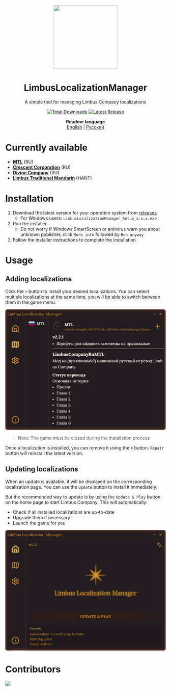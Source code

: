 <div align="center">
<a href="https://github.com/kimght/LimbusLocalizationInstaller">
   <img src="https://github.com/kimght/LimbusLocalizationInstaller/blob/main/public/logo_full.png"
      width="200"
      height="200"/>
</a>
   
# LimbusLocalizationManager
A simple tool for managing Limbus Company localizations

[![Total Downloads](https://img.shields.io/github/downloads/kimght/LimbusLocalizationInstaller/total?style=flat-square&label=Total%20Downloads&color=%23707489)](../../releases)
[![Latest Release](https://img.shields.io/github/v/release/kimght/LimbusLocalizationInstaller?style=flat-square&label=Latest%20Release&labelColor=%23707489&color=%23484f58)](../../releases/latest)

**Readme language**<br>
[English](./README.md) | [Русский](./docs/README/ru.md)
</div>

# Currently available
- [**MTL**](https://github.com/kimght/LimbusCompanyRuMTL) (RU)
- [**Crescent Corporation**](https://github.com/Crescent-Corporation/LimbusCompanyBusRUS) (RU)
- [**Divine Company**](https://github.com/Divine-Company/DivineCompany_RussianTranslationDepartment) (RU)
- [**Limbus Traditional Mandarin**](https://github.com/LimbusTraditionalMandarin) (HANT)

# Installation
1. Download the latest version for your operation system from [releases](https://github.com/kimght/LimbusLocalizationManager/releases)
   - For Windows users: `LimbusLocalizationManager_Setup_x.x.x.exe`
2. Run the installer
   - Do not worry if Windows SmartScreen or antivirus warn you about unknown publisher, click `More info` followed by `Run anyway`
3. Follow the installer instructions to complete the installation

# Usage
## Adding localizations
Click the `+` button to install your desired localizations. You can select multiple localizations at the same time, you will be able to switch between them in the game menu.

![Localizations Menu](./docs/img/localization_en.png)
> Note: The game must be closed during the installation process

Once a localization is installed, you can remove it using the `X` button. `Repair` button will reinstall the latest version.

## Updating localizations
When an update is available, it will be displayed on the corresponding localization page. You can use the `Update` button to install it immediately.

But the recommended way to update is by using the `Update & Play` button on the home page to start Limbus Company. This will automatically:
- Check if all installed localizations are up-to-date
- Upgrade them if necessary
- Launch the game for you

![Update and Play](./docs/img/update_and_play_en.png)

# Contributors
<a href="https://github.com/kimght/LimbusLocalizationManager/graphs/contributors">
  <img src="https://contrib.rocks/image?repo=kimght/LimbusLocalizationManager" />
</a>
